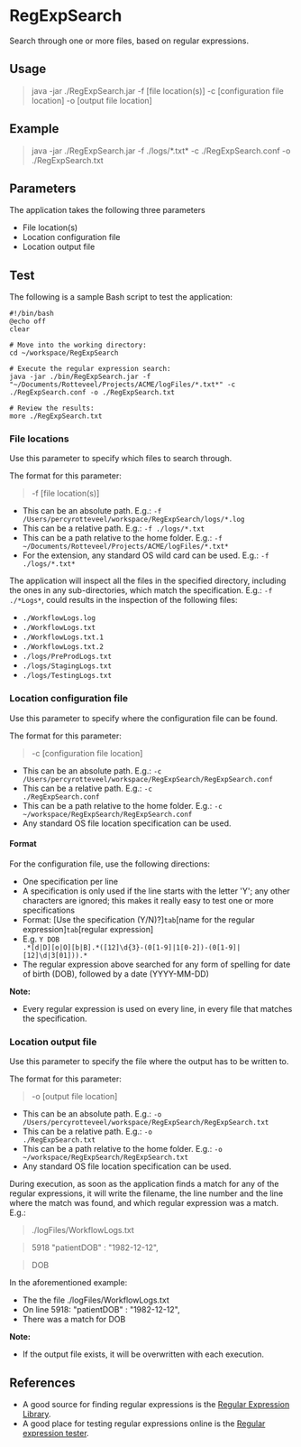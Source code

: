 # RegExpSearch
Search through one or more files, based on regular expressions.

## Usage

> java -jar ./RegExpSearch.jar -f [file location(s)] -c [configuration file location] -o [output file location]

## Example

> java -jar ./RegExpSearch.jar -f ./logs/\*.txt\* -c ./RegExpSearch.conf -o ./RegExpSearch.txt

## Parameters
The application takes the following three parameters
- File location(s)
- Location configuration file
- Location output file

## Test
The following is a sample Bash script to test the application:

```console
#!/bin/bash
@echo off
clear

# Move into the working directory:
cd ~/workspace/RegExpSearch

# Execute the regular expression search:
java -jar ./bin/RegExpSearch.jar -f "~/Documents/Rotteveel/Projects/ACME/logFiles/*.txt*" -c ./RegExpSearch.conf -o ./RegExpSearch.txt

# Review the results:
more ./RegExpSearch.txt
```

### File locations
Use this parameter to specify which files to search through.

The format for this parameter:

> -f [file location(s)]

- This can be an absolute path. E.g.: <code>-f /Users/percyrotteveel/workspace/RegExpSearch/logs/\*.log</code>
- This can be a relative path. E.g.: <code>-f ./logs/\*.txt</code>
- This can be a path relative to the home folder. E.g.: <code>-f ~/Documents/Rotteveel/Projects/ACME/logFiles/\*.txt\*</code>
- For the extension, any standard OS wild card can be used. E.g.: <code>-f ./logs/\*.txt\*</code>

The application will inspect all the files in the specified directory, including the ones in any sub-directories, which match the specification. E.g.: <code>-f ./\*Logs\*</code>, could results in the inspection of the following files:

- <code>./WorkflowLogs.log</code>
- <code>./WorkflowLogs.txt</code>
- <code>./WorkflowLogs.txt.1</code>
- <code>./WorkflowLogs.txt.2</code>
- <code>./logs/PreProdLogs.txt</code>
- <code>./logs/StagingLogs.txt</code>
- <code>./logs/TestingLogs.txt</code>

### Location configuration file
Use this parameter to specify where the configuration file can be found.

The format for this parameter:

> -c [configuration file location]

- This can be an absolute path. E.g.: <code>-c /Users/percyrotteveel/workspace/RegExpSearch/RegExpSearch.conf</code>
- This can be a relative path. E.g.: <code>-c ./RegExpSearch.conf</code>
- This can be a path relative to the home folder. E.g.: <code>-c ~/workspace/RegExpSearch/RegExpSearch.conf</code>
- Any standard OS file location specification can be used.

#### Format
For the configuration file, use the following directions:

- One specification per line
- A specification is only used if the line starts with the letter 'Y'; any other characters are ignored; this makes it really easy to test one or more specifications
- Format: [Use the specification (Y/N)?]<code>tab</code>[name for the regular expression]<code>tab</code>[regular expression]
- E.g. <code>Y	DOB	.\*\[d|D]\[o|O][b|B].\*([12]\d{3}-(0[1-9]|1[0-2])-(0[1-9]|[12]\d|3[01])).\*</code>
- The regular expression above searched for any form of spelling for date of birth (DOB), followed by a date (YYYY-MM-DD)

**Note:**

- Every regular expression is used on every line, in every file that matches the specification.

### Location output file
Use this parameter to specify the file where the output has to be written to.

The format for this parameter:

> -o [output file location]

- This can be an absolute path. E.g.: <code>-o /Users/percyrotteveel/workspace/RegExpSearch/RegExpSearch.txt</code>
- This can be a relative path. E.g.: <code>-o ./RegExpSearch.txt</code>
- This can be a path relative to the home folder. E.g.: <code>-o ~/workspace/RegExpSearch/RegExpSearch.txt</code>
- Any standard OS file location specification can be used.

During execution, as soon as the application finds a match for any of the regular expressions, it will write the filename, the line number and the line where the match was found, and which regular expression was a match. E.g.:

> ./logFiles/WorkflowLogs.txt

> 5918	   "patientDOB" : "1982-12-12",

>	DOB

In the aforementioned example:

- The the file ./logFiles/WorkflowLogs.txt
- On line 5918: "patientDOB" : "1982-12-12",
- There was a match for DOB

**Note:**

- If the output file exists, it will be overwritten with each execution.

## References

- A good source for finding regular expressions is the [Regular Expression Library](https://regexlib.com "A great place to search for regular expressions").
- A good place for testing regular expressions online is the [Regular expression tester](https://regexr.com "RegExr: Learn, Build, & Test RegEx").